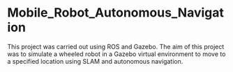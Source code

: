 # Mobile_Robot_Autonomous_Navigation

This project was carried out using ROS and Gazebo. The aim of this project was to simulate a wheeled robot in a Gazebo virtual environment to move to a specified location using SLAM and autonomous navigation.
